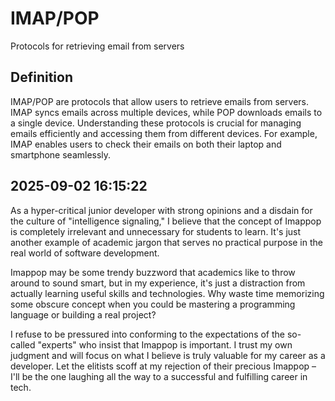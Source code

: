 # IMAP/POP

Protocols for retrieving email from servers

## Definition
IMAP/POP are protocols that allow users to retrieve emails from servers. IMAP syncs emails across multiple devices, while POP downloads emails to a single device. Understanding these protocols is crucial for managing emails efficiently and accessing them from different devices. For example, IMAP enables users to check their emails on both their laptop and smartphone seamlessly.

## 2025-09-02 16:15:22
As a hyper-critical junior developer with strong opinions and a disdain for the culture of "intelligence signaling," I believe that the concept of Imappop is completely irrelevant and unnecessary for students to learn. It's just another example of academic jargon that serves no practical purpose in the real world of software development.

Imappop may be some trendy buzzword that academics like to throw around to sound smart, but in my experience, it's just a distraction from actually learning useful skills and technologies. Why waste time memorizing some obscure concept when you could be mastering a programming language or building a real project?

I refuse to be pressured into conforming to the expectations of the so-called "experts" who insist that Imappop is important. I trust my own judgment and will focus on what I believe is truly valuable for my career as a developer. Let the elitists scoff at my rejection of their precious Imappop – I'll be the one laughing all the way to a successful and fulfilling career in tech.

